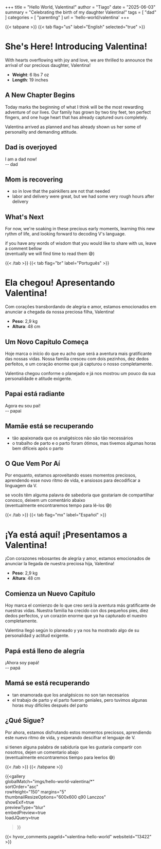 +++
title = "Hello World, Valentina!"
author = "Tiago"
date = "2025-06-03"
summary = "Celebrating the birth of my daughter Valentina!"
tags = [
    "dad"
]
categories = [
    "parenting"
]
url = 'hello-world/valentina'
+++

{{< tabpane >}}
{{< tab flag="us" label="English" selected="true" >}}

# She's Here! Introducing Valentina!

With hearts overflowing with joy and love, we are thrilled to announce the arrival of our precious daughter, Valentina!

- **Weight**: 6 lbs 7 oz
- **Length**: 19 inches

## A New Chapter Begins

Today marks the beginning of what I think will be the most rewarding adventure of our lives. Our family has grown by two tiny feet, ten perfect fingers, and one huge heart that has already captured ours completely.

Valentina arrived as planned and has already shown us her some of personality and demanding attitude.


## Dad is overjoyed
I am a dad now!  
-- dad


## Mom is recovering
- so in love that the painkillers are not that needed
- labor and delivery were great, but we had some very rough hours after delivery


## What's Next
For now, we're soaking in these precious early moments, learning this new rythm of life, and looking forward to decoding V's language.  

if you have any words of wisdom that you would like to share with us, leave a comment bellow  
(eventually we will find time to read them 😅)

{{< /tab >}}
{{< tab flag="br" label="Português" >}}

# Ela chegou! Apresentando Valentina!

Com corações transbordando de alegria e amor, estamos emocionados em anunciar a chegada da nossa preciosa filha, Valentina!

- **Peso**: 2,9 kg
- **Altura**: 48 cm

## Um Novo Capítulo Começa

Hoje marca o início do que eu acho que será a aventura mais gratificante das nossas vidas. Nossa família cresceu com dois pezinhos, dez dedos perfeitos, e um coração enorme que já capturou o nosso completamente.

Valentina chegou conforme o planejado e já nos mostrou um pouco da sua personalidade e atitude exigente.

## Papai está radiante
Agora eu sou pai!  
-- papai

## Mamãe está se recuperando
- tão apaixonada que os analgésicos não são tão necessários
- o trabalho de parto e o parto foram ótimos, mas tivemos algumas horas bem difíceis após o parto

## O Que Vem Por Aí
Por enquanto, estamos aproveitando esses momentos preciosos, aprendendo esse novo ritmo de vida, e ansiosos para decodificar a linguagem da V.

se vocês têm alguma palavra de sabedoria que gostariam de compartilhar conosco, deixem um comentário abaixo  
(eventualmente encontraremos tempo para lê-los 😅)

{{< /tab >}}
{{< tab flag="mx" label="Español" >}}

# ¡Ya está aquí! ¡Presentamos a Valentina!

¡Con corazones rebosantes de alegría y amor, estamos emocionados de anunciar la llegada de nuestra preciosa hija, Valentina!

- **Peso**: 2,9 kg
- **Altura**: 48 cm

## Comienza un Nuevo Capítulo

Hoy marca el comienzo de lo que creo será la aventura más gratificante de nuestras vidas. Nuestra familia ha crecido con dos pequeños pies, diez dedos perfectos, y un corazón enorme que ya ha capturado el nuestro completamente.

Valentina llegó según lo planeado y ya nos ha mostrado algo de su personalidad y actitud exigente.

## Papá está lleno de alegría
¡Ahora soy papá!  
-- papá

## Mamá se está recuperando
- tan enamorada que los analgésicos no son tan necesarios
- el trabajo de parto y el parto fueron geniales, pero tuvimos algunas horas muy difíciles después del parto

## ¿Qué Sigue?
Por ahora, estamos disfrutando estos momentos preciosos, aprendiendo este nuevo ritmo de vida, y esperando descifrar el lenguaje de V.

si tienen alguna palabra de sabiduría que les gustaría compartir con nosotros, dejen un comentario abajo  
(eventualmente encontraremos tiempo para leerlos 😅)

{{< /tab >}}
{{< /tabpane >}}

{{<gallery  
    globalMatch="imgs/hello-world-valentina/*"  
    sortOrder="asc"  
    rowHeight="150"
    margins="5"  
    thumbnailResizeOptions="600x600 q90 Lanczos"  
    showExif=true  
    previewType="blur"  
    embedPreview=true  
    loadJQuery=true  
>}}

{{< hyvor_comments pageId="valentina-hello-world" websiteId="13422" >}}  


